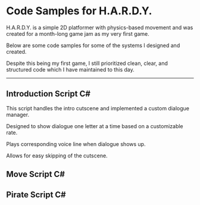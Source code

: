 # Code Samples for H.A.R.D.Y.

H.A.R.D.Y. is a simple 2D platformer with physics-based movement and was created for a month-long game jam as my very first game.

Below are some code samples for some of the systems I designed and created.

Despite this being my first game, I still prioritized clean, clear, and structured code which I have maintained to this day.

---

## Introduction Script C#

This script handles the intro cutscene and implemented a custom dialogue manager.

Designed to show dialogue one letter at a time based on a customizable rate.

Plays corresponding voice line when dialogue shows up.

Allows for easy skipping of the cutscene.


## Move Script C#

## Pirate Script C#
